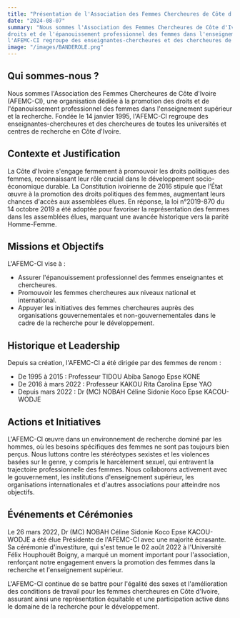```yaml
---
title: "Présentation de l'Association des Femmes Chercheures de Côte d'Ivoire (AFEMC-CI)"
date: "2024-08-07"
summary: "Nous sommes l'Association des Femmes Chercheures de Côte d'Ivoire (AFEMC-CI), une organisation dédiée à la promotion des 
droits et de l'épanouissement professionnel des femmes dans l'enseignement supérieur et la recherche. Fondée le 14 janvier 1995, 
l'AFEMC-CI regroupe des enseignantes-chercheures et des chercheures de toutes les universités et centres de recherche en Côte d'Ivoire"
image: "/images/BANDEROLE.png"
---
```


## Qui sommes-nous ?

Nous sommes l'Association des Femmes Chercheures de Côte d'Ivoire (AFEMC-CI), une organisation dédiée à la promotion des droits et de
l'épanouissement professionnel des femmes dans l'enseignement supérieur et la recherche. Fondée le 14 janvier 1995, l'AFEMC-CI
regroupe des enseignantes-chercheures et des chercheures de toutes les universités et centres de recherche en Côte d'Ivoire.

## Contexte et Justification

La Côte d'Ivoire s'engage fermement à promouvoir les droits politiques des femmes, reconnaissant leur rôle crucial dans le
développement socio-économique durable. La Constitution ivoirienne de 2016 stipule que l'État œuvre à la promotion des droits
politiques des femmes, augmentant leurs chances d'accès aux assemblées élues. En réponse, la loi n°2019-870 du 14 octobre 2019 a été
adoptée pour favoriser la représentation des femmes dans les assemblées élues, marquant une avancée historique vers la parité
Homme-Femme.

## Missions et Objectifs

L'AFEMC-CI vise à :

- Assurer l'épanouissement professionnel des femmes enseignantes et chercheures.
- Promouvoir les femmes chercheures aux niveaux national et international.
- Appuyer les initiatives des femmes chercheures auprès des organisations gouvernementales et non-gouvernementales dans le cadre de la
recherche pour le développement.

## Historique et Leadership

Depuis sa création, l'AFEMC-CI a été dirigée par des femmes de renom :

- De 1995 à 2015 : Professeur TIDOU Abiba Sanogo Epse KONE
- De 2016 à mars 2022 : Professeur KAKOU Rita Carolina Epse YAO
- Depuis mars 2022 : Dr (MC) NOBAH Céline Sidonie Koco Epse KACOU-WODJE

## Actions et Initiatives

L'AFEMC-CI œuvre dans un environnement de recherche dominé par les hommes, où les besoins spécifiques des femmes ne sont pas toujours
bien perçus. Nous luttons contre les stéréotypes sexistes et les violences basées sur le genre, y compris le harcèlement sexuel, qui
entravent la trajectoire professionnelle des femmes. Nous collaborons activement avec le gouvernement, les institutions d'enseignement
supérieur, les organisations internationales et d'autres associations pour atteindre nos objectifs.

## Événements et Cérémonies

Le 26 mars 2022, Dr (MC) NOBAH Céline Sidonie Koco Epse KACOU-WODJE a été élue Présidente de l'AFEMC-CI avec une majorité écrasante.
Sa cérémonie d'investiture, qui s'est tenue le 02 août 2022 à l'Université Félix Houphouët Boigny, a marqué un moment important pour
l'association, renforçant notre engagement envers la promotion des femmes dans la recherche et l'enseignement supérieur.

L'AFEMC-CI continue de se battre pour l'égalité des sexes et l'amélioration des conditions de travail pour les femmes chercheures en
Côte d'Ivoire, assurant ainsi une représentation équitable et une participation active dans le domaine de la recherche pour le
développement.
